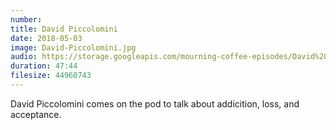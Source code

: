 ```yaml
---
number: 
title: David Piccolomini
date: 2018-05-03
image: David-Piccolomini.jpg
audio: https://storage.googleapis.com/mourning-coffee-episodes/David%20Piccolomini%20Release.mp3
duration: 47:44
filesize: 44960743
---
```


David Piccolomini comes on the pod to talk about addicition, loss, and acceptance.
